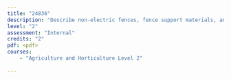 ```yaml
---
title: "24836"
description: "Describe non-electric fences, fence support materials, and safe practices in fencing"
level: "2"
assessment: "Internal"
credits: "2"
pdf: <pdf>
courses:
    - "Agriculture and Horticulture Level 2"
    
---
```

